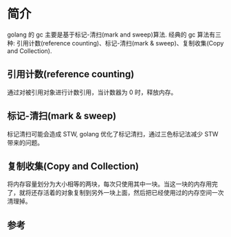 # 简介
golang 的 gc 主要是基于标记-清扫(mark and sweep)算法. 经典的 gc 算法有三种: 引用计数(reference counting)、标记-清扫(mark & sweep)、复制收集(Copy and Collection).

## 引用计数(reference counting)
通过对被引用对象进行计数引用，当计数器为 0 时，释放内存。

## 标记-清扫(mark & sweep)
标记清扫可能会造成 STW, golang 优化了标记清扫，通过三色标记法减少 STW 带来的问题。

## 复制收集(Copy and Collection)
将内存容量划分为大小相等的两块，每次只使用其中一块。当这一块的内存用完了，就将还存活着的对象复制到另外一块上面，然后把已经使用过的内存空间一次清理掉。

## 参考
